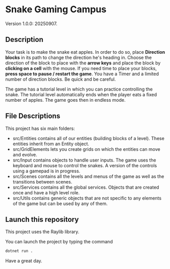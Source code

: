 # Snake Gaming Campus

Version 1.0.0: 20250907.

## Description

Your task is to make the snake eat apples. In order to do so, place **Direction blocks** in its path to change the direction he's heading in. Choose the direction of the block to place with the **arrow keys** and place the block by **clicking on a cell** with the mouse. If you need time to place your blocks, **press space to pause / restart the game**. You have a Timer and a limited number of direction blocks. Be quick and be careful.

The game has a tutorial level in which you can practice controlling the snake. The tutorial level automatically ends when the player eats a fixed number of apples. The game goes then in endless mode.

## File Descriptions

This project has six main folders:
- src/Entities contains all of our entities (building blocks of a level). These entities inherit from an Entity object.
- src/GridElements lets you create grids on which the entities can move and evolve.
- src/Input contains objects to handle user inputs. The game uses the keyboard and mouse to control the snakes. A version of the controls using a gamepad is in progress.
- src/Scenes contains all the levels and menus of the game as well as the transitions between scenes.
- src/Services contains all the global services. Objects that are created once and have a high level role.
- src/Utils contains generic objects that are not specific to any elements of the game but can be used by any of them.

## Launch this repository

This project uses the Raylib library.

You can launch the project by typing the command
```bash
dotnet run .
```

Have a great day.